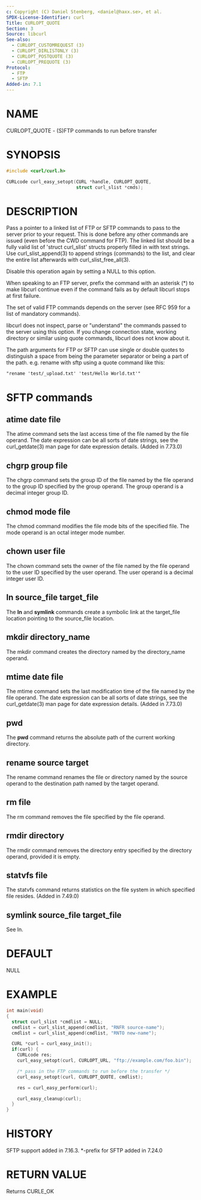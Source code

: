 ```yaml
---
c: Copyright (C) Daniel Stenberg, <daniel@haxx.se>, et al.
SPDX-License-Identifier: curl
Title: CURLOPT_QUOTE
Section: 3
Source: libcurl
See-also:
  - CURLOPT_CUSTOMREQUEST (3)
  - CURLOPT_DIRLISTONLY (3)
  - CURLOPT_POSTQUOTE (3)
  - CURLOPT_PREQUOTE (3)
Protocol:
  - FTP
  - SFTP
Added-in: 7.1
---
```


# NAME

CURLOPT_QUOTE - (S)FTP commands to run before transfer

# SYNOPSIS

~~~c
#include <curl/curl.h>

CURLcode curl_easy_setopt(CURL *handle, CURLOPT_QUOTE,
                          struct curl_slist *cmds);
~~~

# DESCRIPTION

Pass a pointer to a linked list of FTP or SFTP commands to pass to the server
prior to your request. This is done before any other commands are issued (even
before the CWD command for FTP). The linked list should be a fully valid list
of 'struct curl_slist' structs properly filled in with text strings. Use
curl_slist_append(3) to append strings (commands) to the list, and clear
the entire list afterwards with curl_slist_free_all(3).

Disable this operation again by setting a NULL to this option.

When speaking to an FTP server, prefix the command with an asterisk (*) to
make libcurl continue even if the command fails as by default libcurl stops at
first failure.

The set of valid FTP commands depends on the server (see RFC 959 for a list of
mandatory commands).

libcurl does not inspect, parse or "understand" the commands passed to the
server using this option. If you change connection state, working directory or
similar using quote commands, libcurl does not know about it.

The path arguments for FTP or SFTP can use single or double quotes to
distinguish a space from being the parameter separator or being a part of the
path. e.g. rename with sftp using a quote command like this:

    "rename 'test/_upload.txt' 'test/Hello World.txt'"

# SFTP commands

## atime date file

The atime command sets the last access time of the file named by the file
operand. The date expression can be all sorts of date strings, see the
curl_getdate(3) man page for date expression details. (Added in 7.73.0)

## chgrp group file

The chgrp command sets the group ID of the file named by the file operand to
the group ID specified by the group operand. The group operand is a decimal
integer group ID.

## chmod mode file

The chmod command modifies the file mode bits of the specified file. The
mode operand is an octal integer mode number.

## chown user file

The chown command sets the owner of the file named by the file operand to the
user ID specified by the user operand. The user operand is a decimal
integer user ID.

## ln source_file target_file

The **ln** and **symlink** commands create a symbolic link at the
target_file location pointing to the source_file location.

## mkdir directory_name

The mkdir command creates the directory named by the directory_name operand.

## mtime date file

The mtime command sets the last modification time of the file named by the
file operand. The date expression can be all sorts of date strings, see the
curl_getdate(3) man page for date expression details. (Added in 7.73.0)

## pwd

The **pwd** command returns the absolute path of the current working
directory.

## rename source target

The rename command renames the file or directory named by the source
operand to the destination path named by the target operand.

## rm file

The rm command removes the file specified by the file operand.

## rmdir directory

The rmdir command removes the directory entry specified by the directory
operand, provided it is empty.

## statvfs file

The statvfs command returns statistics on the file system in which specified
file resides. (Added in 7.49.0)

## symlink source_file target_file

See ln.

# DEFAULT

NULL

# EXAMPLE

~~~c
int main(void)
{
  struct curl_slist *cmdlist = NULL;
  cmdlist = curl_slist_append(cmdlist, "RNFR source-name");
  cmdlist = curl_slist_append(cmdlist, "RNTO new-name");

  CURL *curl = curl_easy_init();
  if(curl) {
    CURLcode res;
    curl_easy_setopt(curl, CURLOPT_URL, "ftp://example.com/foo.bin");

    /* pass in the FTP commands to run before the transfer */
    curl_easy_setopt(curl, CURLOPT_QUOTE, cmdlist);

    res = curl_easy_perform(curl);

    curl_easy_cleanup(curl);
  }
}
~~~

# HISTORY

SFTP support added in 7.16.3. *-prefix for SFTP added in 7.24.0

# RETURN VALUE

Returns CURLE_OK
